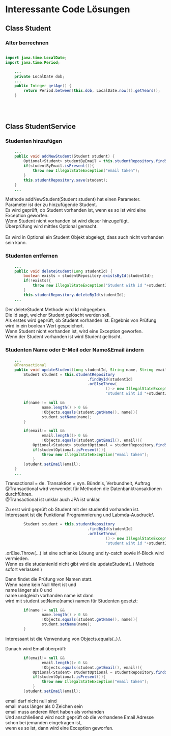 # Interessante Code Lösungen

## Class Student

### Alter berrechnen
```java

import java.time.LocalDate;
import java.time.Period;

    ...
    private LocalDate dob;
    ...
    public Integer getAge() {
        return Period.between(this.dob, LocalDate.now()).getYears();
    }
```
<br/><br/>

## Class StudentService
### Studenten hinzufügen
````java
    ...
    public void addNewStudent(Student student) {
        Optional<Student> studentByEmail = this.studentRepository.findStudentByEmail(student.getEmail());
        if(studentByEmail.isPresent()){
            throw new IllegalStateException("email taken");
        }
        this.studentRepository.save(student);
    }
    ...
````
Methode addNewStudent(Student student) hat einen Parameter.\
Parameter ist der zu hinzufügende Student.\
Es wird geprüft, ob Student vorhanden ist, wenn es so ist wird eine Exception geworfen.\
Wenn Student nicht vorhanden ist wird dieser hinzugefügt.\
Überprüfung wird mittles Optional gemacht.\
\
Es wird in Optional ein Student Objekt abgelegt, dass auch nicht vorhanden sein kann.

### Studenten entfernen
```java
    ...
    public void deleteStudent(Long studentId) {
        boolean exists = studentRepository.existsById(studentId);
        if(!exists){
            throw new IllegalStateException("Student with id "+studentId+" does not Exitsts");
        }
        this.studentRepository.deleteById(studentId);
    ...
```
Der deleteStudent Methode wird Id mitgegeben.\
Die Id sagt, welcher Student gelöscht werden soll.\
Als erstes wird geprüft, ob Student vorhanden ist. 
Ergebnis von Prüfung wird in ein boolean Wert gespeichert.\
Wenn Student nicht vorhanden ist, wird eine Exception geworfen.\
Wenn der Student vorhanden ist wird Student gelöscht.

### Studenten Name oder E-Meil oder Name&Email ändern
```java
    ...
    @Transactional
    public void updateStudent(Long studentId, String name, String email) {
        Student student = this.studentRepository
                                    .findById(studentId)
                                    .orElseThrow(
                                            ()-> new IllegalStateException(
                                            "student wiht id "+studentId+" does not exists"));

        if(name != null &&
                name.length() > 0 &&
                !Objects.equals(student.getName(), name)){
                student.setName(name);
        }

        if(email!= null &&
                email.length()> 0 &&
                !Objects.equals(student.getEmail(), email)){
            Optional<Student> studentOptional = studentRepository.findStudentByEmail(email);
            if(studentOptional.isPresent()){
                throw new IllegalStateException("email taken");
            }
        }student.setEmail(email);
    }
    ...
```
Transactional = de. Transaktion = syn. Bündnis, Verbundheit, Auftrag\
@Transactional wird verwendet für Methoden die Datenbanktransaktionen durchführen.\
@Transactional ist unklar auch JPA ist unklar.

Zu erst wird geprüft ob Student mit der studentId vorhanden ist.\
Interessant ist die Funktional Programmierung und Labmda-Ausdruck:\
```java
        Student student = this.studentRepository
                                    .findById(studentId)
                                    .orElseThrow(
                                            ()-> new IllegalStateException(
                                            "student wiht id "+studentId+" does not exists"));
```
.orElse.Throw(...) ist eine schlanke Lösung und ty-catch sowie if-Block wird vermieden.\
Wenn es die studentenId nicht gibt wird die updateStudent(..) Methode sofort verlassen.\

Dann findet die Prüfung von Namen statt.\
Wenn name kein Null Wert ist und\
name länger als 0 und\
name undgleich vorhanden name ist dann\
wird mit student.setName(name) namen für Studenten gesetzt:
```java
        if(name != null &&
                name.length() > 0 &&
                !Objects.equals(student.getName(), name)){
                student.setName(name);
        }
```
Interessant ist die Verwendung von Objects.equals(..).\

Danach wird Email überprüft:
```java
        if(email!= null &&
                email.length()> 0 &&
                !Objects.equals(student.getEmail(), email)){
            Optional<Student> studentOptional = studentRepository.findStudentByEmail(email);
            if(studentOptional.isPresent()){
                throw new IllegalStateException("email taken");
            }
        }student.setEmail(email);
```
email darf nicht null sind\
email muss länger als 0 Zeichen sein\
email muss anderen Wert haben als vorhanden\
Und anschließend wird noch geprüft ob die vorhandene Email Adresse schon bei jemanden eingetragen ist,\
wenn es so ist, dann wird eine Exception geworfen.


